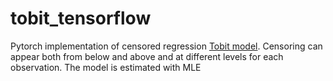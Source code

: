 # tobit_tensorflow
  Pytorch implementation of censored regression [Tobit model](https://en.wikipedia.org/wiki/Tobit_model).
  Censoring can appear both from below and above and at different levels for each observation.
  The model is estimated with MLE
